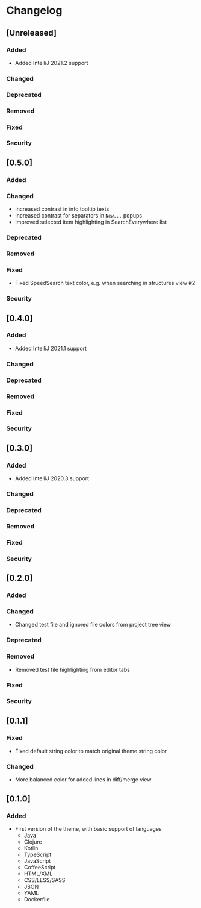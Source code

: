 # Changelog

## [Unreleased]
### Added
- Added IntelliJ 2021.2 support
### Changed

### Deprecated

### Removed

### Fixed

### Security
## [0.5.0]
### Added

### Changed
- Increased contrast in info tooltip texts                            
- Increased contrast for separators in `New...` popups                          
- Improved selected item highlighting in SearchEverywhere list

### Deprecated

### Removed

### Fixed
- Fixed SpeedSearch text color, e.g. when searching in structures view #2

### Security
## [0.4.0]
### Added
- Added IntelliJ 2021.1 support
### Changed

### Deprecated

### Removed

### Fixed

### Security
## [0.3.0]
### Added
- Added IntelliJ 2020.3 support

### Changed

### Deprecated

### Removed

### Fixed

### Security
## [0.2.0]
### Added

### Changed
- Changed test file and ignored file colors from project tree view

### Deprecated

### Removed
- Removed test file highlighting from editor tabs

### Fixed

### Security
## [0.1.1]
### Fixed
- Fixed default string color to match original theme string color

### Changed
- More balanced color for added lines in diff/merge view 

## [0.1.0]
### Added
- First version of the theme, with basic support of languages
  - Java
  - Clojure
  - Kotlin
  - TypeScript
  - JavaScript
  - CoffeeScript
  - HTML/XML
  - CSS/LESS/SASS
  - JSON
  - YAML
  - Dockerfile
  